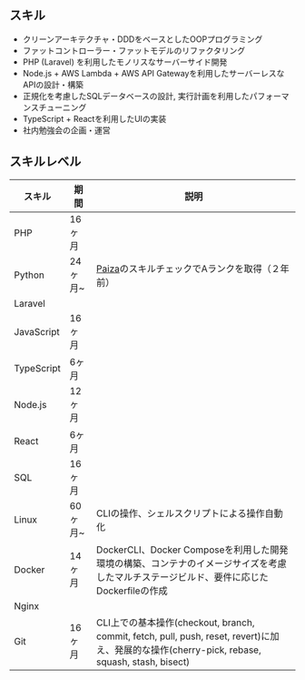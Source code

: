 ## スキル

- クリーンアーキテクチャ・DDDをベースとしたOOPプログラミング
- ファットコントローラー・ファットモデルのリファクタリング
- PHP (Laravel) を利用したモノリスなサーバーサイド開発
- Node.js + AWS Lambda + AWS API Gatewayを利用したサーバーレスなAPIの設計・構築
- 正規化を考慮したSQLデータベースの設計, 実行計画を利用したパフォーマンスチューニング
- TypeScript + Reactを利用したUIの実装
- 社内勉強会の企画・運営

## スキルレベル
|スキル|期間|説明|
|----|----|----|
|PHP|16ヶ月||
|Python|24ヶ月~|[Paiza](http://paiza.jp)のスキルチェックでAランクを取得（２年前）|
|Laravel|||
|JavaScript|16ヶ月||
|TypeScript|6ヶ月||
|Node.js|12ヶ月||
|React|6ヶ月||
|SQL|16ヶ月||
|Linux|60ヶ月~|CLIの操作、シェルスクリプトによる操作自動化|
|Docker|14ヶ月|DockerCLI、Docker Composeを利用した開発環境の構築、コンテナのイメージサイズを考慮したマルチステージビルド、要件に応じたDockerfileの作成|
|Nginx|||
|Git|16ヶ月|CLI上での基本操作(checkout, branch, commit, fetch, pull, push, reset, revert)に加え、発展的な操作(cherry-pick, rebase, squash, stash, bisect)|

